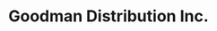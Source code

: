 ---
title: "Goodman Distribution Inc."
url: /college-station/goodman-distribution-inc/
shop: Haushaltsgeräte
---